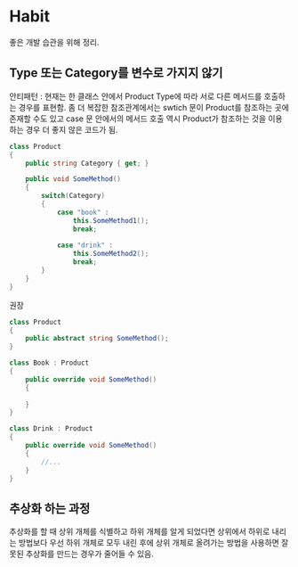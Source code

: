 # Habit
좋은 개발 습관을 위해 정리.

## Type 또는 Category를 변수로 가지지 않기
안티패턴 : 현재는 한 클래스 안에서 Product Type에 따라 서로 다른 메서드를 호출하는 경우를 표현함. 좀 더 복잡한 참조관계에서는 swtich 문이 Product를 참조하는 곳에 존재할 수도 있고 case 문 안에서의 메서드 호출 역시 Product가 참조하는 것을 이용하는 경우 더 좋지 않은 코드가 됨.

```cs
class Product
{
    public string Category { get; }

    public void SomeMethod()
    {
        switch(Category)
        {
            case "book" :
                this.SomeMethod1();
                break;
            
            case "drink" :
                this.SomeMethod2();
                break;
        }
    }
}
```

권장
```cs
class Product
{
    public abstract string SomeMethod();
}

class Book : Product
{
    public override void SomeMethod()
    {
        
    }
}

class Drink : Product
{
    public override void SomeMethod()
    {
        //...
    }
}
```

## 추상화 하는 과정
추상화를 할 때 상위 개체를 식별하고 하위 개체를 알게 되었다면 상위에서 하위로 내리는 방법보다 우선 하위 개체로 모두 내린 후에 상위 개체로 올려가는 방법을 사용하면 잘못된 추상화를 만드는 경우가 줄어들 수 있음.

